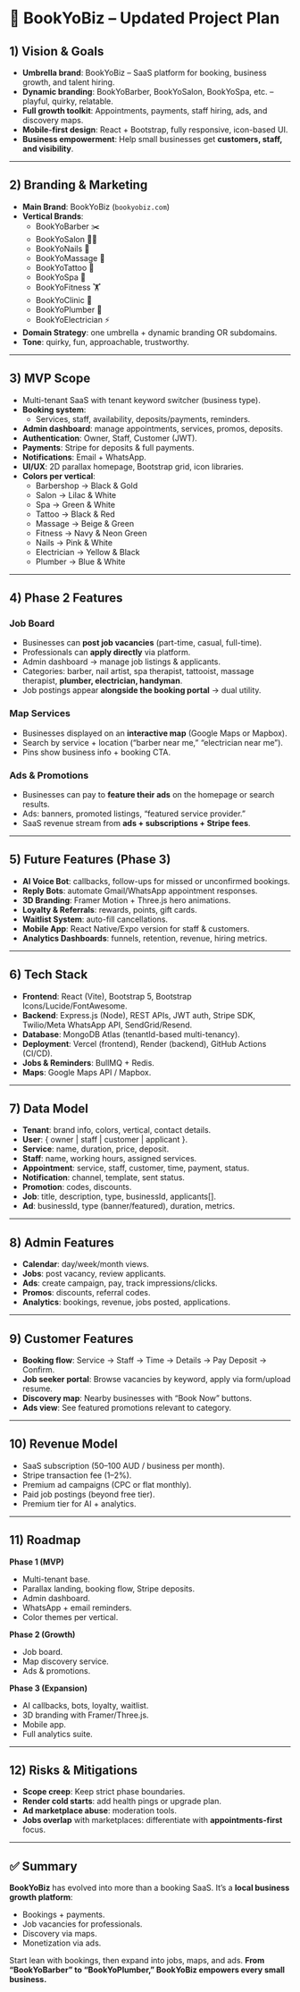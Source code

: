 # 📘 BookYoBiz – Updated Project Plan

## 1) Vision & Goals
- **Umbrella brand**: BookYoBiz – SaaS platform for booking, business growth, and talent hiring.  
- **Dynamic branding**: BookYoBarber, BookYoSalon, BookYoSpa, etc. – playful, quirky, relatable.  
- **Full growth toolkit**: Appointments, payments, staff hiring, ads, and discovery maps.  
- **Mobile-first design**: React + Bootstrap, fully responsive, icon-based UI.  
- **Business empowerment**: Help small businesses get **customers, staff, and visibility**.

---

## 2) Branding & Marketing
- **Main Brand**: BookYoBiz (`bookyobiz.com`)  
- **Vertical Brands**:  
  - BookYoBarber ✂️  
  - BookYoSalon 💇‍♀️  
  - BookYoNails 💅  
  - BookYoMassage 💆  
  - BookYoTattoo 🎨  
  - BookYoSpa 🌿  
  - BookYoFitness 🏋️  
  - BookYoClinic 🏥  
  - BookYoPlumber 🔧  
  - BookYoElectrician ⚡  
- **Domain Strategy**: one umbrella + dynamic branding OR subdomains.  
- **Tone**: quirky, fun, approachable, trustworthy.  

---

## 3) MVP Scope
- Multi-tenant SaaS with tenant keyword switcher (business type).  
- **Booking system**:  
  - Services, staff, availability, deposits/payments, reminders.  
- **Admin dashboard**: manage appointments, services, promos, deposits.  
- **Authentication**: Owner, Staff, Customer (JWT).  
- **Payments**: Stripe for deposits & full payments.  
- **Notifications**: Email + WhatsApp.  
- **UI/UX**: 2D parallax homepage, Bootstrap grid, icon libraries.  
- **Colors per vertical**:  
  - Barbershop → Black & Gold  
  - Salon → Lilac & White  
  - Spa → Green & White  
  - Tattoo → Black & Red  
  - Massage → Beige & Green  
  - Fitness → Navy & Neon Green  
  - Nails → Pink & White  
  - Electrician → Yellow & Black  
  - Plumber → Blue & White  

---

## 4) Phase 2 Features
### Job Board
- Businesses can **post job vacancies** (part-time, casual, full-time).  
- Professionals can **apply directly** via platform.  
- Admin dashboard → manage job listings & applicants.  
- Categories: barber, nail artist, spa therapist, tattooist, massage therapist, **plumber, electrician, handyman**.  
- Job postings appear **alongside the booking portal** → dual utility.  

### Map Services
- Businesses displayed on an **interactive map** (Google Maps or Mapbox).  
- Search by service + location (“barber near me,” “electrician near me”).  
- Pins show business info + booking CTA.  

### Ads & Promotions
- Businesses can pay to **feature their ads** on the homepage or search results.  
- Ads: banners, promoted listings, “featured service provider.”  
- SaaS revenue stream from **ads + subscriptions + Stripe fees**.  

---

## 5) Future Features (Phase 3)
- **AI Voice Bot**: callbacks, follow-ups for missed or unconfirmed bookings.  
- **Reply Bots**: automate Gmail/WhatsApp appointment responses.  
- **3D Branding**: Framer Motion + Three.js hero animations.  
- **Loyalty & Referrals**: rewards, points, gift cards.  
- **Waitlist System**: auto-fill cancellations.  
- **Mobile App**: React Native/Expo version for staff & customers.  
- **Analytics Dashboards**: funnels, retention, revenue, hiring metrics.  

---

## 6) Tech Stack
- **Frontend**: React (Vite), Bootstrap 5, Bootstrap Icons/Lucide/FontAwesome.  
- **Backend**: Express.js (Node), REST APIs, JWT auth, Stripe SDK, Twilio/Meta WhatsApp API, SendGrid/Resend.  
- **Database**: MongoDB Atlas (tenantId-based multi-tenancy).  
- **Deployment**: Vercel (frontend), Render (backend), GitHub Actions (CI/CD).  
- **Jobs & Reminders**: BullMQ + Redis.  
- **Maps**: Google Maps API / Mapbox.  

---

## 7) Data Model
- **Tenant**: brand info, colors, vertical, contact details.  
- **User**: { owner | staff | customer | applicant }.  
- **Service**: name, duration, price, deposit.  
- **Staff**: name, working hours, assigned services.  
- **Appointment**: service, staff, customer, time, payment, status.  
- **Notification**: channel, template, sent status.  
- **Promotion**: codes, discounts.  
- **Job**: title, description, type, businessId, applicants[].  
- **Ad**: businessId, type (banner/featured), duration, metrics.  

---

## 8) Admin Features
- **Calendar**: day/week/month views.  
- **Jobs**: post vacancy, review applicants.  
- **Ads**: create campaign, pay, track impressions/clicks.  
- **Promos**: discounts, referral codes.  
- **Analytics**: bookings, revenue, jobs posted, applications.  

---

## 9) Customer Features
- **Booking flow**: Service → Staff → Time → Details → Pay Deposit → Confirm.  
- **Job seeker portal**: Browse vacancies by keyword, apply via form/upload resume.  
- **Discovery map**: Nearby businesses with “Book Now” buttons.  
- **Ads view**: See featured promotions relevant to category.  

---

## 10) Revenue Model
- SaaS subscription ($50–$100 AUD / business per month).  
- Stripe transaction fee (1–2%).  
- Premium ad campaigns (CPC or flat monthly).  
- Paid job postings (beyond free tier).  
- Premium tier for AI + analytics.  

---

## 11) Roadmap
**Phase 1 (MVP)**  
- Multi-tenant base.  
- Parallax landing, booking flow, Stripe deposits.  
- Admin dashboard.  
- WhatsApp + email reminders.  
- Color themes per vertical.  

**Phase 2 (Growth)**  
- Job board.  
- Map discovery service.  
- Ads & promotions.  

**Phase 3 (Expansion)**  
- AI callbacks, bots, loyalty, waitlist.  
- 3D branding with Framer/Three.js.  
- Mobile app.  
- Full analytics suite.  

---

## 12) Risks & Mitigations
- **Scope creep**: Keep strict phase boundaries.  
- **Render cold starts**: add health pings or upgrade plan.  
- **Ad marketplace abuse**: moderation tools.  
- **Jobs overlap** with marketplaces: differentiate with **appointments-first** focus.  

---

## ✅ Summary
**BookYoBiz** has evolved into more than a booking SaaS. It’s a **local business growth platform**:  
- Bookings + payments.  
- Job vacancies for professionals.  
- Discovery via maps.  
- Monetization via ads.  

Start lean with bookings, then expand into jobs, maps, and ads. **From “BookYoBarber” to “BookYoPlumber,” BookYoBiz empowers every small business.**  
